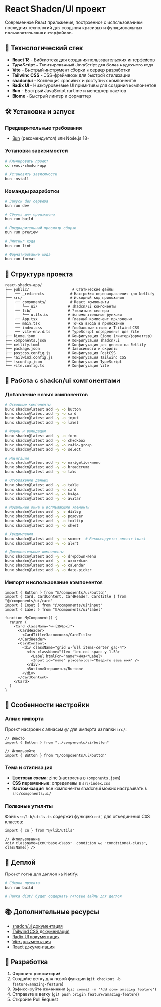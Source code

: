 # React Shadcn/UI проект

Современное React приложение, построенное с использованием последних технологий для создания красивых и функциональных пользовательских интерфейсов.

## 🚀 Технологический стек

- **React 18** - Библиотека для создания пользовательских интерфейсов
- **TypeScript** - Типизированный JavaScript для более надежного кода
- **Vite** - Быстрый инструмент сборки и сервер разработки
- **Tailwind CSS** - CSS-фреймворк для быстрой стилизации
- **shadcn/ui** - Коллекция красивых и доступных компонентов
- **Radix UI** - Низкоуровневые UI примитивы для создания компонентов
- **Bun** - Быстрый JavaScript runtime и менеджер пакетов
- **Biome** - Быстрый линтер и форматтер

## 🛠️ Установка и запуск

### Предварительные требования

- [Bun](https://bun.sh/) (рекомендуется) или Node.js 18+

### Установка зависимостей

```bash
# Клонировать проект
cd react-shadcn-app

# Установить зависимости
bun install
```

### Команды разработки

```bash
# Запуск dev сервера
bun run dev

# Сборка для продакшена
bun run build

# Предварительный просмотр сборки
bun run preview

# Линтинг кода
bun run lint

# Форматирование кода
bun run format
```

## 📁 Структура проекта

```
react-shadcn-app/
├── public/                    # Статические файлы
│   └── _redirects            # Настройки перенаправления для Netlify
├── src/                      # Исходный код приложения
│   ├── components/           # React компоненты
│   │   └── ui/              # shadcn/ui компоненты
│   ├── lib/                 # Утилиты и хелперы
│   │   └── utils.ts         # Вспомогательные функции
│   ├── App.tsx              # Главный компонент приложения
│   ├── main.tsx             # Точка входа в приложение
│   ├── index.css            # Глобальные стили и Tailwind CSS
│   └── vite-env.d.ts        # TypeScript определения для Vite
├── biome.json               # Конфигурация Biome (линтер/форматтер)
├── components.json          # Конфигурация shadcn/ui
├── netlify.toml             # Конфигурация для деплоя на Netlify
├── package.json             # Зависимости и скрипты
├── postcss.config.js        # Конфигурация PostCSS
├── tailwind.config.js       # Конфигурация Tailwind CSS
├── tsconfig.json            # Конфигурация TypeScript
└── vite.config.ts           # Конфигурация Vite
```

## 🎨 Работа с shadcn/ui компонентами

### Добавление новых компонентов

```bash
# Основные компоненты
bunx shadcn@latest add -y -o button
bunx shadcn@latest add -y -o card
bunx shadcn@latest add -y -o input
bunx shadcn@latest add -y -o label

# Формы и валидация
bunx shadcn@latest add -y -o form
bunx shadcn@latest add -y -o checkbox
bunx shadcn@latest add -y -o radio-group
bunx shadcn@latest add -y -o select

# Навигация
bunx shadcn@latest add -y -o navigation-menu
bunx shadcn@latest add -y -o breadcrumb
bunx shadcn@latest add -y -o tabs

# Отображение данных
bunx shadcn@latest add -y -o table
bunx shadcn@latest add -y -o card
bunx shadcn@latest add -y -o badge
bunx shadcn@latest add -y -o avatar

# Модальные окна и всплывающие элементы
bunx shadcn@latest add -y -o dialog
bunx shadcn@latest add -y -o popover
bunx shadcn@latest add -y -o tooltip
bunx shadcn@latest add -y -o sheet

# Уведомления
bunx shadcn@latest add -y -o sonner  # Рекомендуется вместо toast
bunx shadcn@latest add -y -o alert

# Дополнительные компоненты
bunx shadcn@latest add -y -o dropdown-menu
bunx shadcn@latest add -y -o accordion
bunx shadcn@latest add -y -o calendar
bunx shadcn@latest add -y -o date-picker
```

### Импорт и использование компонентов

```tsx
import { Button } from "@/components/ui/button"
import { Card, CardContent, CardHeader, CardTitle } from "@/components/ui/card"
import { Input } from "@/components/ui/input"
import { Label } from "@/components/ui/label"

function MyComponent() {
  return (
    <Card className="w-[350px]">
      <CardHeader>
        <CardTitle>Заголовок</CardTitle>
      </CardHeader>
      <CardContent>
        <div className="grid w-full items-center gap-4">
          <div className="flex flex-col space-y-1.5">
            <Label htmlFor="name">Имя</Label>
            <Input id="name" placeholder="Введите ваше имя" />
          </div>
          <Button>Отправить</Button>
        </div>
      </CardContent>
    </Card>
  )
}
```

## 🎯 Особенности настройки

### Алиас импорта

Проект настроен с алиасом `@/` для импорта из папки `src/`:

```tsx
// Вместо
import { Button } from "../components/ui/button"

// Используйте
import { Button } from "@/components/ui/button"
```

### Тема и стилизация

- **Цветовая схема**: zinc (настроена в `components.json`)
- **CSS переменные**: определены в `src/index.css`
- **Кастомизация**: все компоненты shadcn/ui можно настраивать в `src/components/ui/`

### Полезные утилиты

Файл `src/lib/utils.ts` содержит функцию `cn()` для объединения CSS классов:

```tsx
import { cn } from "@/lib/utils"

// Использование
<div className={cn("base-class", condition && "conditional-class", className)} />
```

## 🚢 Деплой

Проект готов для деплоя на Netlify:

```bash
# Сборка проекта
bun run build

# Папка dist/ будет содержать готовые файлы для деплоя
```

## 📚 Дополнительные ресурсы

- [shadcn/ui документация](https://ui.shadcn.com/)
- [Tailwind CSS документация](https://tailwindcss.com/docs)
- [Radix UI документация](https://www.radix-ui.com/)
- [Vite документация](https://vitejs.dev/)
- [React документация](https://react.dev/)

## 🤝 Разработка

1. Форкните репозиторий
2. Создайте ветку для новой функции (`git checkout -b feature/amazing-feature`)
3. Зафиксируйте изменения (`git commit -m 'Add some amazing feature'`)
4. Отправьте в ветку (`git push origin feature/amazing-feature`)
5. Откройте Pull Request
